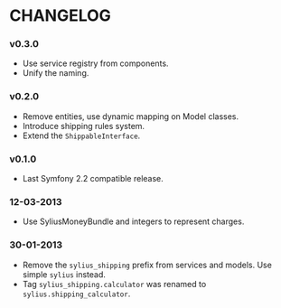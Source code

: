 CHANGELOG
=========

### v0.3.0

* Use service registry from components.
* Unify the naming.

### v0.2.0

* Remove entities, use dynamic mapping on Model classes.
* Introduce shipping rules system.
* Extend the ``ShippableInterface``.

### v0.1.0

* Last Symfony 2.2 compatible release.

### 12-03-2013

* Use SyliusMoneyBundle and integers to represent charges.

### 30-01-2013

* Remove the ``sylius_shipping`` prefix from services and models.
  Use simple ``sylius`` instead.
* Tag ``sylius_shipping.calculator`` was renamed to ``sylius.shipping_calculator``.
